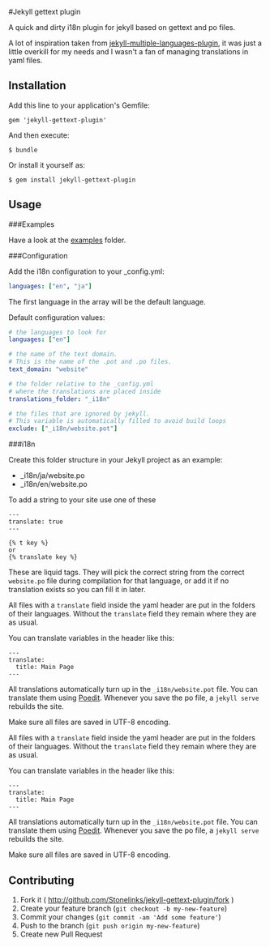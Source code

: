 #Jekyll gettext plugin

A quick and dirty i18n plugin for jekyll based on gettext and po files.  



A lot of inspiration taken from [jekyll-multiple-languages-plugin](https://github.com/screeninteraction/jekyll-multiple-languages-plugin), it was just a little overkill for my needs and I wasn't a fan of managing translations in yaml files.

## Installation

Add this line to your application's Gemfile:

    gem 'jekyll-gettext-plugin'

And then execute:

    $ bundle

Or install it yourself as:

    $ gem install jekyll-gettext-plugin

## Usage

###Examples

Have a look at the [examples](examples) folder.

###Configuration

Add the i18n configuration to your _config.yml:

```yaml	
languages: ["en", "ja"]
```

The first language in the array will be the default language.

Default configuration values:

```yaml
# the languages to look for
languages: ["en"]

# the name of the text domain.
# This is the name of the .pot and .po files.
text_domain: "website"

# the folder relative to the _config.yml
# where the translations are placed inside
translations_folder: "_i18n"

# the files that are ignored by jekyll.
# This variable is automatically filled to avoid build loops
exclude: ["_i18n/website.pot"]
```

###i18n

Create this folder structure in your Jekyll project as an example:

- _i18n/ja/website.po
- _i18n/en/website.po

To add a string to your site use one of these

```liquid	
---
translate: true
---

{% t key %}
or 
{% translate key %}
```
	
These are liquid tags. They will pick the correct string from the correct `website.po` file during compilation for that language, or add it if no translation exists so you can fill it in later.

All files with a `translate` field inside the yaml header are put in the folders of their languages.
Without the `translate` field they remain where they are as usual.

You can translate variables in the header like this:

```liquid	
---
translate:
  title: Main Page
---
```

All translations automatically turn up in the `_i18n/website.pot` file.
You can translate them using [Poedit](https://poedit.net/download).
Whenever you save the po file, a `jekyll serve` rebuilds the site.

Make sure all files are saved in UTF-8 encoding.

All files with a `translate` field inside the yaml header are put in the folders of their languages.
Without the `translate` field they remain where they are as usual.

You can translate variables in the header like this:

```liquid	
---
translate:
  title: Main Page
---
```

All translations automatically turn up in the `_i18n/website.pot` file.
You can translate them using [Poedit](https://poedit.net/download).
Whenever you save the po file, a `jekyll serve` rebuilds the site.

Make sure all files are saved in UTF-8 encoding.

## Contributing

1. Fork it ( http://github.com/Stonelinks/jekyll-gettext-plugin/fork )
2. Create your feature branch (`git checkout -b my-new-feature`)
3. Commit your changes (`git commit -am 'Add some feature'`)
4. Push to the branch (`git push origin my-new-feature`)
5. Create new Pull Request
